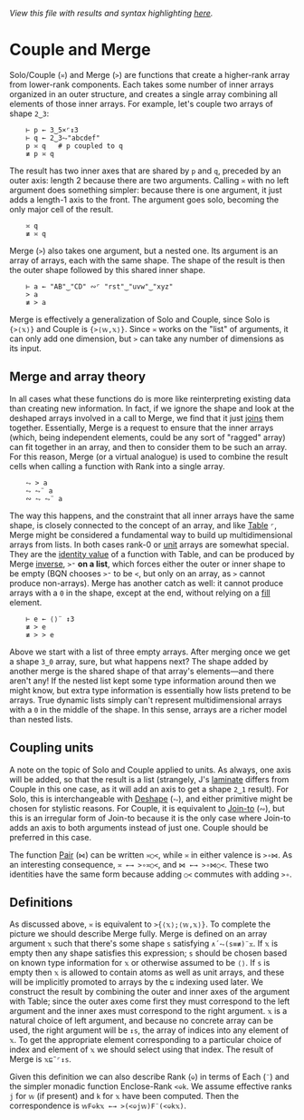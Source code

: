 *View this file with results and syntax highlighting [here](https://mlochbaum.github.io/BQN/doc/couple.html).*

# Couple and Merge

Solo/Couple (`≍`) and Merge (`>`) are functions that create a higher-rank array from lower-rank components. Each takes some number of inner arrays organized in an outer structure, and creates a single array combining all elements of those inner arrays. For example, let's couple two arrays of shape `2‿3`:

        ⊢ p ← 3‿5×⌜↕3
        ⊢ q ← 2‿3⥊"abcdef"
        p ≍ q   # p coupled to q
        ≢ p ≍ q

The result has two inner axes that are shared by `p` and `q`, preceded by an outer axis: length 2 because there are two arguments. Calling `≍` with no left argument does something simpler: because there is one argument, it just adds a length-1 axis to the front. The argument goes solo, becoming the only major cell of the result.

        ≍ q
        ≢ ≍ q

Merge (`>`) also takes one argument, but a nested one. Its argument is an array of arrays, each with the same shape. The shape of the result is then the outer shape followed by this shared inner shape.

        ⊢ a ← "AB"‿"CD" ∾⌜ "rst"‿"uvw"‿"xyz"
        > a
        ≢ > a

Merge is effectively a generalization of Solo and Couple, since Solo is `{>⟨𝕩⟩}` and Couple is `{>⟨𝕨,𝕩⟩}`. Since `≍` works on the "list" of arguments, it can only add one dimension, but `>` can take any number of dimensions as its input.

## Merge and array theory

In all cases what these functions do is more like reinterpreting existing data than creating new information. In fact, if we ignore the shape and look at the deshaped arrays involved in a call to Merge, we find that it just [joins](join.md) them together. Essentially, Merge is a request to ensure that the inner arrays (which, being independent elements, could be any sort of "ragged" array) can fit together in an array, and then to consider them to be such an array. For this reason, Merge (or a virtual analogue) is used to combine the result cells when calling a function with Rank into a single array.

        ⥊ > a
        ⥊ ⥊¨ a
        ∾ ⥊ ⥊¨ a

The way this happens, and the constraint that all inner arrays have the same shape, is closely connected to the concept of an array, and like [Table](map.md#table) `⌜`, Merge might be considered a fundamental way to build up multidimensional arrays from lists. In both cases rank-0 or [unit](enclose.md#whats-a-unit) arrays are somewhat special. They are the [identity value](fold.md#identity-values) of a function with Table, and can be produced by Merge [inverse](undo.md), `>⁼` **on a list**, which forces either the outer or inner shape to be empty (BQN chooses `>⁼` to be `<`, but only on an array, as `>` cannot produce non-arrays). Merge has another catch as well: it cannot produce arrays with a `0` in the shape, except at the end, without relying on a [fill](fill.md) element.

        ⊢ e ← ⟨⟩¨ ↕3
        ≢ > e
        ≢ > > e

Above we start with a list of three empty arrays. After merging once we get a shape `3‿0` array, sure, but what happens next? The shape added by another merge is the shared shape of that array's elements—and there aren't any! If the nested list kept some type information around then we might know, but extra type information is essentially how lists pretend to be arrays. True dynamic lists simply can't represent multidimensional arrays with a `0` in the middle of the shape. In this sense, arrays are a richer model than nested lists.

## Coupling units

A note on the topic of Solo and Couple applied to units. As always, one axis will be added, so that the result is a list (strangely, J's [laminate](https://code.jsoftware.com/wiki/Vocabulary/commaco#dyadic) differs from Couple in this one case, as it will add an axis to get a shape `2‿1` result). For Solo, this is interchangeable with [Deshape](reshape.md) (`⥊`), and either primitive might be chosen for stylistic reasons. For Couple, it is equivalent to [Join-to](join.md) (`∾`), but this is an irregular form of Join-to because it is the only case where Join-to adds an axis to both arguments instead of just one. Couple should be preferred in this case.

The function [Pair](pair.md) (`⋈`) can be written `≍○<`, while `≍` in either valence is `>∘⋈`. As an interesting consequence, `≍ ←→ >∘≍○<`, and `⋈ ←→ >∘⋈○<`. These two identities have the same form because adding `○<` commutes with adding `>∘`.

## Definitions

As discussed above, `≍` is equivalent to `>{⟨𝕩⟩;⟨𝕨,𝕩⟩}`. To complete the picture we should describe Merge fully. Merge is defined on an array argument `𝕩` such that there's some shape `s` satisfying `∧´⥊(s≡≢)¨𝕩`. If `𝕩` is empty then any shape satisfies this expression; `s` should be chosen based on known type information for `𝕩` or otherwise assumed to be `⟨⟩`. If `s` is empty then `𝕩` is allowed to contain atoms as well as unit arrays, and these will be implicitly promoted to arrays by the `⊑` indexing used later. We construct the result by combining the outer and inner axes of the argument with Table; since the outer axes come first they must correspond to the left argument and the inner axes must correspond to the right argument. `𝕩` is a natural choice of left argument, and because no concrete array can be used, the right argument will be `↕s`, the array of indices into any element of `𝕩`. To get the appropriate element corresponding to a particular choice of index and element of `𝕩` we should select using that index. The result of Merge is `𝕩⊑˜⌜↕s`.

Given this definition we can also describe Rank (`⎉`) in terms of Each (`¨`) and the simpler monadic function Enclose-Rank `<⎉k`. We assume effective ranks `j` for `𝕨` (if present) and `k` for `𝕩` have been computed. Then the correspondence is `𝕨F⎉k𝕩 ←→ >(<⎉j𝕨)F¨(<⎉k𝕩)`.
